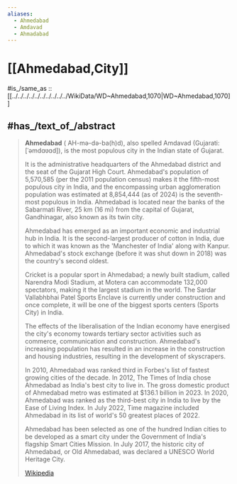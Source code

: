 ```yaml
---
aliases:
  - Ahmedabad
  - Amdavad
  - Ahmadabad
---
```


# [[Ahmedabad,City]] 

#is_/same_as :: [[../../../../../../../../../../WikiData/WD~Ahmedabad,1070|WD~Ahmedabad,1070]] 

## #has_/text_of_/abstract 

> **Ahmedabad** ( AH-mə-də-ba(h)d), also spelled Amdavad (Gujarati: [ˈəmdɑʋɑd]), 
> is the most populous city in the Indian state of Gujarat. 
> 
> It is the administrative headquarters of the Ahmedabad district and the seat of the Gujarat High Court. 
> Ahmedabad's population of 5,570,585 (per the 2011 population census) 
> makes it the fifth-most populous city in India, 
> and the encompassing urban agglomeration population was estimated at 8,854,444 (as of 2024) 
> is the seventh-most populous in India. 
> Ahmedabad is located near the banks of the Sabarmati River, 
> 25 km (16 mi) from the capital of Gujarat, Gandhinagar, also known as its twin city.
>
> Ahmedabad has emerged as an important economic and industrial hub in India. 
> It is the second-largest producer of cotton in India, 
> due to which it was known as the 'Manchester of India' along with Kanpur. 
> Ahmedabad's stock exchange (before it was shut down in 2018) was the country's second oldest. 
> 
> Cricket is a popular sport in Ahmedabad; a newly built stadium, called Narendra Modi Stadium, at Motera can accommodate 132,000 spectators, making it the largest stadium in the world. The Sardar Vallabhbhai Patel Sports Enclave is currently under construction and once complete, it will be one of the biggest sports centers (Sports City) in India. 
>
> The effects of the liberalisation of the Indian economy have energised the city's economy towards tertiary sector activities such as commerce, communication and construction. Ahmedabad's increasing population has resulted in an increase in the construction and housing industries, resulting in the development of skyscrapers.
>
> In 2010, Ahmedabad was ranked third in Forbes's list of fastest growing cities of the decade. In 2012, The Times of India chose Ahmedabad as India's best city to live in. The gross domestic product of Ahmedabad metro was estimated at $136.1 billion in 2023. In 2020, Ahmedabad was ranked as the third-best city in India to live by the Ease of Living Index. In July 2022, Time magazine included Ahmedabad in its list of world's 50 greatest places of 2022.
>
> Ahmedabad has been selected as one of the hundred Indian cities to be developed as a smart city under the Government of India's flagship Smart Cities Mission. In July 2017, the historic city of Ahmedabad, or Old Ahmedabad, was declared a UNESCO World Heritage City.
>
> [Wikipedia](https://en.wikipedia.org/wiki/Ahmedabad) 

